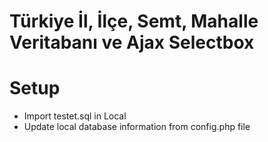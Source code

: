 # Türkiye İl, İlçe, Semt, Mahalle Veritabanı ve Ajax Selectbox
# Setup
- Import testet.sql in Local
- Update local database information from config.php file

